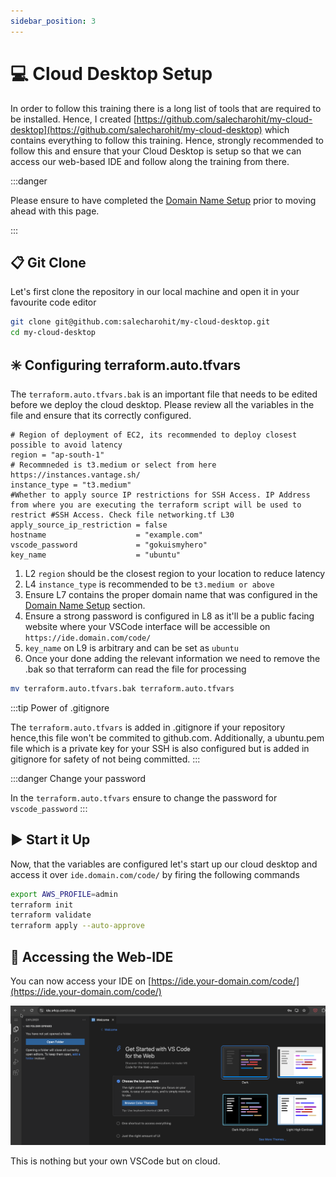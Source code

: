 ```yaml
---
sidebar_position: 3
---
```


# 💻 Cloud Desktop Setup

In order to follow this training there is a long list of tools that are required to be installed. Hence, I created [https://github.com/salecharohit/my-cloud-desktop](https://github.com/salecharohit/my-cloud-desktop) which contains everything to follow this training. Hence, strongly recommended to follow this and ensure that your Cloud Desktop is setup so that we can access our web-based IDE and follow along the training from there.

:::danger

Please ensure to have completed the [Domain Name Setup](/docs/chapter0-the-setup/domain-setup.md#) prior to moving ahead with this page.

:::

## 📋 Git Clone

Let's first clone the repository in our local machine and open it in your favourite code editor

```bash {1-2}
git clone git@github.com:salecharohit/my-cloud-desktop.git
cd my-cloud-desktop
```

## ✳️ Configuring terraform.auto.tfvars

The `terraform.auto.tfvars.bak` is an important file that needs to be edited before we deploy the cloud desktop. Please review all the variables in the file and ensure that its correctly configured.

```hcl showLineNumbers
# Region of deployment of EC2, its recommended to deploy closest possible to avoid latency
region = "ap-south-1"
# Recommneded is t3.medium or select from here https://instances.vantage.sh/
instance_type = "t3.medium"
#Whether to apply source IP restrictions for SSH Access. IP Address from where you are executing the terraform script will be used to restrict #SSH Access. Check file networking.tf L30
apply_source_ip_restriction = false
hostname                    = "example.com"
vscode_password             = "gokuismyhero"
key_name                    = "ubuntu"
```

1. L2 `region` should be the closest region to your location to reduce latency
2. L4 `instance_type` is recommended to be `t3.medium or above`
3. Ensure L7 contains the proper domain name that was configured in the [Domain Name Setup](/docs/chapter0-the-setup/domain-setup.md#) section.
4. Ensure a strong password is configured in L8 as it'll be a public facing website where your VSCode interface will be accessible on `https://ide.domain.com/code/`
5. `key_name` on L9 is arbitrary and can be set as `ubuntu` 
6. Once your done adding the relevant information we need to remove the .bak so that terraform can read the file for processing
```bash
mv terraform.auto.tfvars.bak terraform.auto.tfvars
```

:::tip Power of .gitignore

The `terraform.auto.tfvars`  is added in .gitignore if your repository hence,this file won't be commited to github.com.
Additionally, a ubuntu.pem file which is a private key for your SSH is also configured but is added in gitignore for safety of not being committed.
:::

:::danger Change your password

In the `terraform.auto.tfvars`  ensure to change the password for `vscode_password` 
:::

## ▶️ Start it Up

Now, that the variables are configured let's start up our cloud desktop and access it over `ide.domain.com/code/` by firing the following commands

```bash
export AWS_PROFILE=admin
terraform init
terraform validate
terraform apply --auto-approve
```

## 🚪 Accessing the Web-IDE

You can now access your IDE on [https://ide.your-domain.com/code/](https://ide.your-domain.com/code/) 

![Accessing IDE](img/accessing_ide.png)

This is nothing but your own VSCode but on cloud.